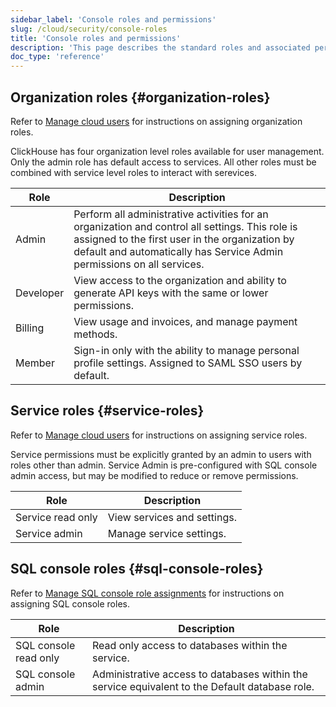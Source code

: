 ```yaml
---
sidebar_label: 'Console roles and permissions'
slug: /cloud/security/console-roles
title: 'Console roles and permissions'
description: 'This page describes the standard roles and associated permissions in ClickHouse Cloud console'
doc_type: 'reference'
---
```


## Organization roles {#organization-roles}
Refer to [Manage cloud users](/cloud/security/manage-cloud-users) for instructions on assigning organization roles.

ClickHouse has four organization level roles available for user management. Only the admin role has default access to services. All other roles must be combined with service level roles to interact with serevices.

| Role      | Description                                                                                                                                                                                                                 |
|-----------|-----------------------------------------------------------------------------------------------------------------------------------------------------------------------------------------------------------------------------|
| Admin     | Perform all administrative activities for an organization and control all settings. This role is assigned to the first user in the organization by default and automatically has Service Admin permissions on all services. |
| Developer | View access to the organization and ability to generate API keys with the same or lower permissions.                                                                                                                        |
| Billing   | View usage and invoices, and manage payment methods.                                                                                                                                                                        |
| Member    | Sign-in only with the ability to manage personal profile settings. Assigned to SAML SSO users by default.                                                                                                                   |

## Service roles {#service-roles}
Refer to [Manage cloud users](/cloud/security/manage-cloud-users) for instructions on assigning service roles.

Service permissions must be explicitly granted by an admin to users with roles other than admin. Service Admin is pre-configured with SQL console admin access, but may be modified to reduce or remove permissions.

| Role              | Description                 |
|-------------------|-----------------------------|
| Service read only | View services and settings. |
| Service admin     | Manage service settings.    |

## SQL console roles {#sql-console-roles}
Refer to [Manage SQL console role assignments](/cloud/guides/sql-console/manage-sql-console-role-assignments) for instructions on assigning SQL console roles.

| Role                  | Description                                                                                    |
|-----------------------|------------------------------------------------------------------------------------------------|
| SQL console read only | Read only access to databases within the service.                                              |
| SQL console admin     | Administrative access to databases within the service equivalent to the Default database role. |